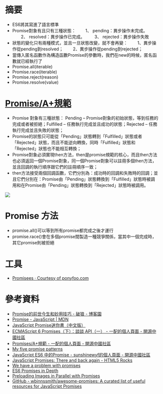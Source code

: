 # 摘要
* ES6將其寫進了語言標準
* Promise對象有且只有三種狀態：
　　1、 pending：異步操作未完成。
　　2、 resolved：異步操作已完成。
　　3、 rejected：異步操作失敗
* 狀態的變化只有兩種模式，並且一旦狀態改變，就不會再變：
　　1、異步操作從pending到resolved；
　　2、異步操作從pending到rejected；
* 當傳入匿名函數作為構造函數Promise的參數時，我們在new的時候，匿名函數就已經執行了
* Promise.all(iterable)
* Promise.race(iterable)
* Promise.reject(reason)
* Promise.resolve(value)

# [Promise/A+規範](http://promises-aplus.github.io/promises-spec/)
* Promise 對象有三種狀態： Pending – Promise對象的初始狀態，等到任務的完成或者被拒絕；Fulfilled – 任務執行完成並且成功的狀態；Rejected – 任務執行完成並且失敗的狀態；
* Promise的狀態只可能從「Pending」狀態轉到「Fulfilled」狀態或者「Rejected」狀態，而且不能逆向轉換，同時「Fulfilled」狀態和「Rejected」狀態也不能相互轉換；
* Promise對象必須實現then方法，then是promise規範的核心，而且then方法也必須返回一個Promise對象，同一個Promise對象可以註冊多個then方法，並且回調的執行順序跟它們的註冊順序一致；
* then方法接受兩個回調函數，它們分別為：成功時的回調和失敗時的回調；並且它們分別在：Promise由「Pending」狀態轉換到「Fulfilled」狀態時被調用和在Promise由「Pending」狀態轉換到「Rejected」狀態時被調用。

![](http://greengerong.github.io/images/blog_img/promises-%E6%B5%81%E7%A8%8B%E5%9B%BE.png)


# Promise 方法
* promise.all()可以等到所有promise都完成之後才運行
* promise.race()會在多個promise間製造一種競爭關係，當其中一個完成時，其它promise則被拒絕

# 工具
* [Promisees ‧ Courtesy of ponyfoo.com](http://bevacqua.github.io/promisees/)

# 參考資料
* [Promise的前世今生和妙用技巧 - 破狼 - 博客園](http://www.cnblogs.com/whitewolf/p/promise-best-practice.html)
* [Promise - JavaScript | MDN](https://developer.mozilla.org/en-US/docs/Web/JavaScript/Reference/Global_Objects/Promise)
* [JavaScript Promise迷你書（中文版）](http://liubin.org/promises-book/)
* [ECMAScript 6 Promises（下）：談談 API（一） - 一配的個人頁面 - 開源中國社區](http://my.oschina.net/1pei/blog/538090)
* [Promises/A+規範 - 一配的個人頁面 - 開源中國社區](http://my.oschina.net/1pei/blog/543419)
* [My five promise patterns](https://remysharp.com/2014/11/19/my-five-promise-patterns)
* [JavaScript ES6 中的Promise - sunshinewyf的個人頁面 - 開源中國社區](http://my.oschina.net/sunshinewyf/blog/649557?fromerr=hlSRSyMt)
* [JavaScript Promises: There and back again - HTML5 Rocks](http://www.html5rocks.com/zh/tutorials/es6/promises/)
* [We have a problem with promises](https://pouchdb.com/2015/05/18/we-have-a-problem-with-promises.html)
* [ES6 Promises in Depth](https://ponyfoo.com/articles/es6-promises-in-depth)
* [Preloading Images in Parallel with Promises](https://www.sitepoint.com/preloading-images-in-parallel-with-promises/)
* [GitHub - wbinnssmith/awesome-promises: A curated list of useful resources for JavaScript Promises](https://github.com/wbinnssmith/awesome-promises?utm_source=javascriptweekly&utm_medium=email)

